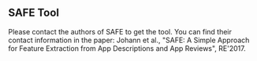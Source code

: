 ## SAFE Tool

Please contact the authors of SAFE to get the tool. You can find their contact information in the paper: Johann et al., "SAFE: A Simple Approach for Feature Extraction from App Descriptions and App Reviews", RE'2017.
